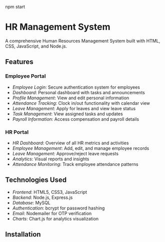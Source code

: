 npm start   


# HR Management System

A comprehensive Human Resources Management System built with HTML, CSS, JavaScript, and Node.js.

## Features

### Employee Portal
- *Employee Login*: Secure authentication system for employees
- *Dashboard*: Personal dashboard with tasks and announcements
- *Profile Management*: View and edit personal information
- *Attendance Tracking*: Clock in/out functionality with calendar view
- *Leave Management*: Apply for leaves and view leave status
- *Task Management*: View assigned tasks and updates
- *Payroll Information*: Access compensation and payroll details

### HR Portal
- *HR Dashboard*: Overview of all HR metrics and activities
- *Employee Management*: Add, edit, and manage employee records
- *Leave Management*: Approve/reject leave requests
- *Analytics*: Visual reports and insights
- *Attendance Monitoring*: Track employee attendance patterns

## Technologies Used

- *Frontend*: HTML5, CSS3, JavaScript
- *Backend*: Node.js, Express.js
- *Database*: MySQL
- *Authentication*: bcrypt for password hashing
- *Email*: Nodemailer for OTP verification
- *Charts*: Chart.js for analytics visualization

## Installation

